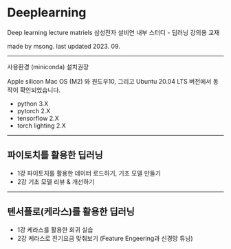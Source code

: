# Deeplearning

Deep learning lecture matriels
삼성전자 설비연 내부 스터디 - 딥러닝 강의용 교재


made by msong. 
last updated  2023. 09. 


---- 


사용환경 (miniconda) 설치권장

Apple silicon Mac OS (M2) 와 원도우10, 그리고 Ubuntu 20.04 LTS 버전에서 동작이 확인되었습니다.

- python 3.X 
- pytorch 2.X
- tensorflow 2.X
- torch lighting 2.X 



----

## 파이토치를 활용한 딥러닝 


* 1강 파이토치를 활용한 데이터 로드하기, 기초 모델 만들기
* 2강 기초 모델 리뷰 & 개선하기


----

## 텐서플로(케라스)를 활용한 딥러닝

* 1강 케라스를 활용한 회귀 실습 
* 2강 케라스로 전기요금 맞춰보기 (Feature Engeering과 신경망 튜닝)


